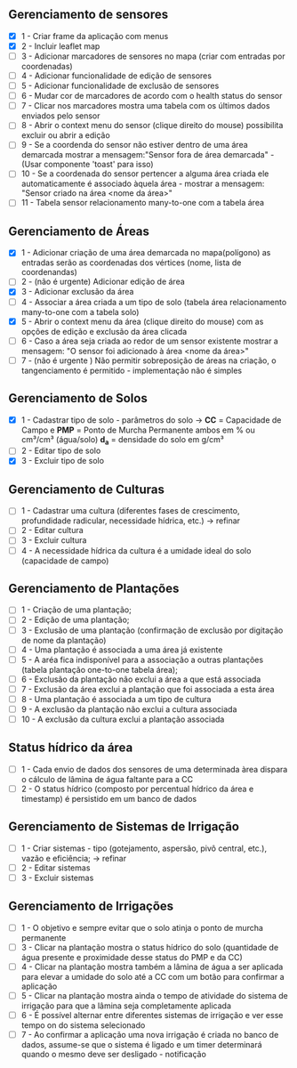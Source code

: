 ## Gerenciamento de sensores

- [x] 1 - Criar frame da aplicação com menus
- [x] 2 - Incluir leaflet map
- [ ] 3 - Adicionar marcadores de sensores no mapa (criar com entradas por coordenadas)
- [ ] 4 - Adicionar funcionalidade de edição de sensores
- [ ] 5 - Adicionar funcionalidade de exclusão de sensores
- [ ] 6 - Mudar cor de marcadores de acordo com o health status do sensor
- [ ] 7 - Clicar nos marcadores mostra uma tabela com os últimos dados enviados pelo sensor
- [ ] 8 - Abrir o context menu do sensor (clique direito do mouse) possibilita excluir ou abrir a edição
- [ ] 9 - Se a coordenda do sensor não estiver dentro de uma área demarcada mostrar a mensagem:"Sensor fora de área demarcada" - (Usar componente 'toast' para isso)
- [ ] 10 - Se a coordenada do sensor pertencer a alguma área criada ele automaticamente é associado àquela área - mostrar a mensagem: "Sensor <nome do sensor> criado na área <nome da área>"
- [ ] 11 - Tabela sensor relacionamento many-to-one com a tabela área

## Gerenciamento de Áreas

- [x] 1 - Adicionar criação de uma área demarcada no mapa(polígono) as entradas serão as coordenadas dos vértices (nome, lista de coordenandas)
- [ ] 2 - (não é urgente) Adicionar edição de área
- [x] 3 - Adicionar exclusão da área
- [ ] 4 - Associar a área criada a um tipo de solo (tabela área relacionamento many-to-one com a tabela solo)
- [x] 5 - Abrir o context menu da área (clique direito do mouse) com as opções de edição e exclusão da área clicada
- [ ] 6 - Caso a área seja criada ao redor de um sensor existente mostrar a mensagem: "O sensor <nome do sensor> foi adicionado à área <nome da área>"
- [ ] 7 - (não é urgente ) Não permitir sobreposição de áreas na criação, o tangenciamento é permitido - implementação não é simples

## Gerenciamento de Solos

- [x] 1 - Cadastrar tipo de solo - parâmetros do solo -> **CC** = Capacidade de Campo e **PMP** = Ponto de Murcha Permanente ambos em  % ou cm³/cm³ (água/solo) **d<sub>a</sub>** = densidade do solo em g/cm³
- [ ] 2 - Editar tipo de solo
- [x] 3 - Excluir tipo de solo

## Gerenciamento de Culturas

- [ ] 1 - Cadastrar uma cultura (diferentes fases de crescimento, profundidade radicular, necessidade hídrica, etc.) -> refinar
- [ ] 2 - Editar cultura
- [ ] 3 - Excluir cultura
- [ ] 4 - A necessidade hídrica da cultura é a umidade ideal do solo (capacidade de campo)

## Gerenciamento de Plantações

- [ ] 1 - Criação de uma plantação;
- [ ] 2 - Edição de uma plantação;
- [ ] 3 - Exclusão de uma plantação (confirmação de exclusão por digitação de nome da plantação)
- [ ] 4 - Uma plantação é associada a uma área já existente
- [ ] 5 - A aréa fica indisponível para a associação a outras plantações (tabela plantação one-to-one tabela área);
- [ ] 6 - Exclusão da plantação não exclui a área a que está associada
- [ ] 7 - Exclusão da área exclui a plantação que foi associada a esta área
- [ ] 8 - Uma plantação é associada a um tipo de cultura
- [ ] 9 - A exclusão da plantação não exclui a cultura associada
- [ ] 10 - A exclusão da cultura exclui a plantação associada

## Status hídrico da área

- [ ] 1 - Cada envio de dados dos sensores de uma determinada àrea dispara o cálculo de lâmina de água faltante para a CC
- [ ] 2 - O status hídrico (composto por percentual hídrico da área e timestamp) é persistido em um banco de dados

## Gerenciamento de Sistemas de Irrigação

- [ ] 1 - Criar sistemas - tipo (gotejamento, aspersão, pivô central, etc.), vazão e eficiência; -> refinar
- [ ] 2 - Editar sistemas
- [ ] 3 - Excluir sistemas

## Gerenciamento de Irrigações

- [ ] 1 - O objetivo e sempre evitar que o solo atinja o ponto de murcha permanente
- [ ] 3 - Clicar na plantação mostra o status hídrico do solo (quantidade de água presente e proximidade desse status do PMP e da CC)
- [ ] 4 - Clicar na plantação mostra também a lâmina de água a ser aplicada para elevar a umidade do solo até a CC com um botão para confirmar a aplicação
- [ ] 5 - Clicar na plantação mostra ainda o tempo de atividade do sistema de irrigação para que a lâmina seja completamente aplicada
- [ ] 6 - É possível alternar entre diferentes sistemas de irrigação e ver esse tempo on do sistema selecionado
- [ ] 7 - Ao confirmar a aplicação uma nova irrigação é criada no banco de dados, assume-se que o sistema é ligado e um timer determinará quando o mesmo deve ser desligado - notificação
